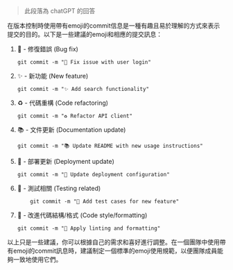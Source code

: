 > 此段落為 chatGPT 的回答

在版本控制時使用帶有emoji的commit信息是一種有趣且易於理解的方式來表示提交的目的。以下是一些建議的emoji和相應的提交訊息：

1. 🐛 - 修復錯誤 (Bug fix)
   ```
   git commit -m "🐛 Fix issue with user login"
   ```
2. ✨ - 新功能 (New feature)
   ```
   git commit -m "✨ Add search functionality"
   ```
3. ♻️ - 代碼重構 (Code refactoring)
   ```
   git commit -m "♻️ Refactor API client"
   ```
4. 📚 - 文件更新 (Documentation update)
   ```
   git commit -m "📚 Update README with new usage instructions"
   ```
5. 🚀 - 部署更新 (Deployment update)
   ```
   git commit -m "🚀 Update deployment configuration"
   ```
6. 🧪 - 測試相關 (Testing related)
   ```
	   git commit -m "🧪 Add test cases for new feature"
   ```
7. 🎨 - 改進代碼結構/格式 (Code style/formatting)
   ```
   git commit -m "🎨 Apply linting and formatting"
   ```

以上只是一些建議，你可以根據自己的需求和喜好進行調整。在一個團隊中使用帶有emoji的commit訊息時，建議制定一個標準的emoji使用規範，以便團隊成員能夠一致地使用它們。

